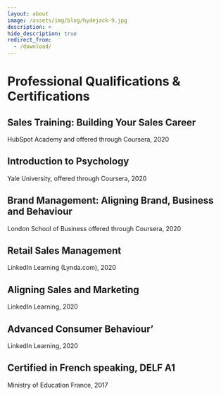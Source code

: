 ```yaml
---
layout: about
image: /assets/img/blog/hydejack-9.jpg
description: >
hide_description: true
redirect_from:
  - /download/
---
```


# Professional Qualifications & Certifications

## Sales Training: Building Your Sales Career
HubSpot Academy and offered through Coursera, 2020

## Introduction to Psychology
Yale University, offered through Coursera, 2020

## Brand Management: Aligning Brand, Business and Behaviour
London School of Business offered through Coursera, 2020 

## Retail Sales Management 
LinkedIn Learning (Lynda.com), 2020

## Aligning Sales and Marketing
LinkedIn Learning, 2020

## Advanced Consumer Behaviour’ 
LinkedIn Learning, 2020

## Certified in French speaking, DELF A1 
Ministry of Education France, 2017

